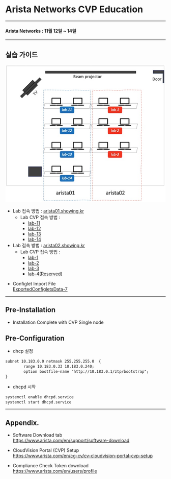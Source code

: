 
# Arista Networks CVP Education

---
#### Arista Networks : 11월 12일 ~ 14일

---
## 실습 가이드
<img src="./education_map.jpg">

- Lab 접속 방법 : [arista01.showing.kr](http://arista01.showing.kr)
  - Lab CVP 접속 방법 : 
    - [lab-11](https://lab11.showing.kr)
    - [lab-12](https://lab12.showing.kr)
    - [lab-13](https://lab13.showing.kr)
    - [lab-14](https://lab14.showing.kr)
- Lab 접속 방법 : [arista02.showing.kr](http://arista02.showing.kr)
  - Lab CVP 접속 방법 : 
    - [lab-1](https://lab-1.showing.kr)
    - [lab-2](https://lab-2.showing.kr)
    - [lab-3](https://lab-3.showing.kr)
    - [lab-4(Reserved)](https://lab-4.showing.kr)

* Configlet Import File<br>
[ExportedConfigletsData-7](https://drive.google.com/open?id=14zsCAc2TuIK8Aq76MpigYHi-RDR7WUx6)


--- 
## Pre-Installation
* Installation Complete with CVP Single node 
## Pre-Configuration

* dhcp 설정
~~~
subnet 10.183.0.0 netmask 255.255.255.0  {
        range 10.183.0.33 10.183.0.240;
        option bootfile-name "http://10.183.0.1/ztp/bootstrap";
} 
~~~

* dhcpd 시작
```
systemctl enable dhcpd.service 
systemctl start dhcpd.service 
```

---
## Appendix.
* Software Download tab<br>
https://www.arista.com/en/support/software-download

* CloudVision Portal (CVP) Setup<br>
https://www.arista.com/en/cg-cv/cv-cloudvision-portal-cvp-setup

* Compliance Check Token download<br>
 https://www.arista.com/en/users/profile


